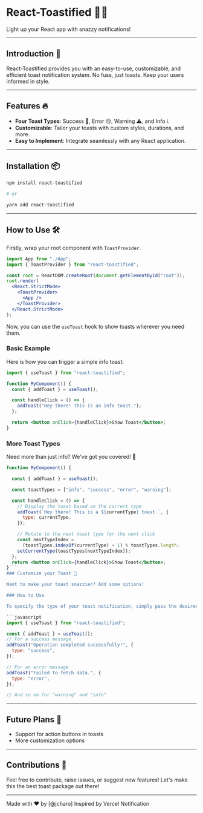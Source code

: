 # React-Toastified 🍞✨

Light up your React app with snazzy notifications!

---

## Introduction 🚀

React-Toastified provides you with an easy-to-use, customizable, and efficient toast notification system. No fuss, just toasts. Keep your users informed in style.

---

## Features 🔥

- **Four Toast Types**: Success 🎉, Error 😢, Warning ⚠️, and Info ℹ️.
- **Customizable**: Tailor your toasts with custom styles, durations, and more.
- **Easy to Implement**: Integrate seamlessly with any React application.

---

## Installation 📦

```bash
npm install react-toastified

# or

yarn add react-toastified
```

---

## How to Use 🛠️

Firstly, wrap your root component with `ToastProvider`.

```jsx
import App from "./App";
import { ToastProvider } from "react-toastified";

const root = ReactDOM.createRoot(document.getElementById("root"));
root.render(
  <React.StrictMode>
    <ToastProvider>
      <App />
    </ToastProvider>
  </React.StrictMode>
);
```

Now, you can use the `useToast` hook to show toasts wherever you need them.

### Basic Example

Here is how you can trigger a simple info toast:

```jsx
import { useToast } from "react-toastified";

function MyComponent() {
  const { addToast } = useToast();

  const handleClick = () => {
    addToast("Hey there! This is an info toast.");
  };

  return <button onClick={handleClick}>Show Toast</button>;
}
```

### More Toast Types

Need more than just info? We've got you covered! 🎨

````jsx
function MyComponent() {

  const { addToast } = useToast();

  const toastTypes = ["info", "success", "error", "warning"];

  const handleClick = () => {
    // Display the toast based on the current type
    addToast(`Hey there! This is a ${currentType} toast.`, {
      type: currentType,
    });

    // Rotate to the next toast type for the next click
    const nextTypeIndex =
      (toastTypes.indexOf(currentType) + 1) % toastTypes.length;
    setCurrentType(toastTypes[nextTypeIndex]);
  };
  return <button onClick={handleClick}>Show Toast</button>;
}```
### Customize your Toast 🎨

Want to make your toast snazzier? Add some options!

### How to Use

To specify the type of your toast notification, simply pass the desired value to the `type` key in the options object when calling the toast function:

```javascript
import { useToast } from "react-toastified";

const { addToast } = useToast();
// For a success message
addToast("Operation completed successfully!", {
  type: "success",
});

// For an error message
addToast("Failed to fetch data.", {
  type: "error",
});

// And so on for "warning" and "info"
````

---

## Future Plans 🌈

- Support for action buttons in toasts
- More customization options

---

## Contributions 🤝

Feel free to contribute, raise issues, or suggest new features! Let's make this the best toast package out there!

---

Made with ❤️ by [@jcharo]
Inspired by Vercel Notification
